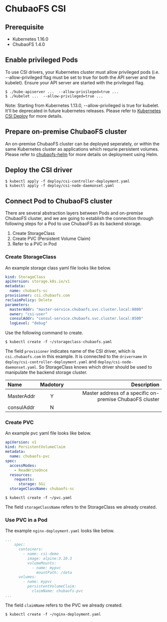 # ChubaoFS CSI

## Prerequisite

* Kubernetes 1.16.0
* ChubaoFS 1.4.0

## Enable privileged Pods

To use CSI drivers, your Kubernetes cluster must allow privileged pods (i.e. --allow-privileged flag must be set to true for both the API server and the kubelet). Ensure your API server are started with the privileged flag.

```
$ ./kube-apiserver ...  --allow-privileged=true ...
$ ./kubelet ...  --allow-privileged=true ...
```

Note: Starting from Kubernetes 1.13.0, --allow-privileged is true for kubelet. It'll be deprecated in future kubernetes releases. Please refer to [Kubernetes CSI Deploy](https://kubernetes-csi.github.io/docs/deploying.html) for more details.

## Prepare on-premise ChubaoFS cluster

An on-premise ChubaoFS cluster can be deployed seperately, or within the same Kubernetes cluster as applications which requrie persistent volumes. Please refer to [chubaofs-helm](https://github.com/chubaofs/chubaofs-helm) for more details on deployment using Helm.

## Deploy the CSI driver

```
$ kubectl apply -f deploy/csi-controller-deployment.yaml
$ kubectl apply -f deploy/csi-node-daemonset.yaml
```
## Connect Pod to ChubaoFS cluster

There are several abstraction layers between Pods and on-premise ChubaoFS cluster, and we are going to establish the connection through following steps for a Pod to use ChubaoFS as its backend storage.

1. Create StorageClass
2. Create PVC (Persistent Volume Claim)
3. Refer to a PVC in Pod

### Create StorageClass

An example storage class yaml file looks like below.

```yaml
kind: StorageClass
apiVersion: storage.k8s.io/v1
metadata:
  name: chubaofs-sc
provisioner: csi.chubaofs.com
reclaimPolicy: Delete
parameters:
  masterAddr: "master-service.chubaofs.svc.cluster.local:8080"
  owner: "csi-user"
  consulAddr: "consul-service.chubaofs.svc.cluster.local:8500"
  logLevel: "debug"
```

Use the following command to create.

```
$ kubectl create -f ~/storageclass-chubaofs.yaml
```

The field `provisioner` indicates name of the CSI driver, which is `csi.chubaofs.com` in this example. It is connected to the `drivername` in `deploy/csi-controller-deployment.yaml` and `deploy/csi-node-daemonset.yaml`. So StorageClass knows which driver should be used to manipulate the backend storage cluster.

| Name       | Madotory | Description|
| :--------- | :------: | ---------: |
| MasterAddr | Y | Master address of a specific on-premise ChubaoFS cluster |
| consulAddr | N | |


### Create PVC

An example pvc yaml file looks like below.

```yaml
apiVersion: v1
kind: PersistentVolumeClaim
metadata:
  name: chubaofs-pvc
spec:
  accessModes:
    - ReadWriteOnce
  resources:
    requests:
      storage: 5Gi
  storageClassName: chubaofs-sc
```

```
$ kubectl create -f ~/pvc.yaml
```

The field `storageClassName` refers to the StorageClass we already created.

### Use PVC in a Pod

The example `nginx-deployment.yaml` looks like below.

```yaml
...
    spec:
      containers:
        - name: csi-demo
          image: alpine:3.10.3
          volumeMounts:
            - name: mypvc
              mountPath: /data
      volumes:
        - name: mypvc
          persistentVolumeClaim:
            claimName: chubaofs-pvc
...
```

The field `claimName` refers to the PVC we already created.
```
$ kubectl create -f ~/nginx-deployment.yaml
```